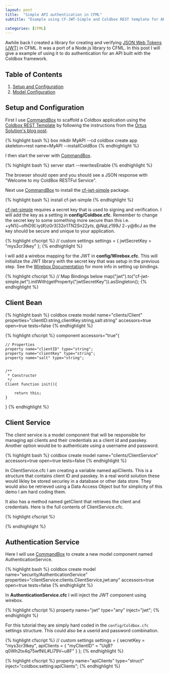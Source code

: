 ```yaml
---
layout: post
title:  "Simple API authentication in CFML"
subtitle: "Example using CF-JWT-Simple and Coldbox REST template for API Authentication"

categories: [CFML]
---
```


Awhile back I created a library for creating and verifying [JSON Web Tokens (JWT)](https://jwt.io/) in CFML. It was a port of a Node.js library to CFML. In this post I will give a example of using it to do authentication for an API built with the Coldbox framework.

## Table of Contents

1. [Setup and Configuration](#setup-and-configuration)
2. [Model Configuration](#model-components)

## Setup and Configuration

First I use [CommandBox] to scaffold a Coldbox application using the [Coldbox REST Template] by following the instructions from the [Ortus Solution's blog post]. 

{% highlight bash %}
box
mkdir MyAPI --cd
coldbox create app skeleton=rest name=MyAPI --installColdBox
{% endhighlight %}

I then start the server with [CommandBox].

{% highlight bash %}
server start --rewritesEnable
{% endhighlight %}

The browser should open and you should see a JSON response with "Welcome to my ColdBox RESTFul Service".

Next use [CommandBox] to install the [cf-jwt-simple] package. 

{% highlight bash %}
install cf-jwt-simple
{% endhighlight %}

[cf-jwt-simple] requires a secret key that is used to signing and verification. I will add the key as a setting in **config/Coldbox.cfc**. Remember to change the secret key to some something more secure than this i.e. +yN1i]~ofhD9[:iy(#}z$0r3[32o1TN2{Sn22y}ts,@NqLz199J~2-$y@8cJ as the key should be secure and unique to your application.

{% highlight cfscript %}
// custom settings
settings = {
	jwtSecretKey = "mys3cr3tkey"
};
{% endhighlight %}

I will add a wirebox mapping for the JWT in **config/Wirebox.cfc**. This will initialize the JWT library with the secret key that was setup in the previous step. See the [Wirebox Documentation](http://wirebox.ortusbooks.com/content/mapping_dsl/) for more info in setting up bindings.

{% highlight cfscript %}
// Map Bindings below
map("jwt").to("cf-jwt-simple.jwt").initWith(getProperty("jwtSecretKey")).asSingleton();
{% endhighlight %}

## Client Bean

{% highlight bash %}
coldbox create model name="clients/Client"  properties="clientID:string,clientKey:string,salt:string" accessors=true open=true tests=false
{% endhighlight %}

{% highlight cfscript %}
component accessors="true"{
	
    // Properties
    property name="clientID" type="string";
	property name="clientKey" type="string";
	property name="salt" type="string";
	

    /**
     * Constructor
     */
	Client function init(){
		
		return this;
	}
}
{% endhighlight %}



## Client Service

The client service is a model component that will be responsible for managing api clients and their credentials as a client id and passkey. Another option would be to authenticate using a username and password. 

{% highlight bash %}
coldbox create model name="clients/ClientService" accessors=true open=true tests=false
{% endhighlight %}

In ClientService.cfc I am creating a variable named apiClients. This is a structure that contains client ID and passkey. In a real world solution these would likley be stored securley in a database or other data store. They would also be retrieved using a Data Access Object but for simplicity of this demo I am hard coding them.

It also has a method named getClient that retrieves the client and credentials. Here is the full contents of ClientService.cfc.

{% highlight cfscript %}


{% endhighlight %}


## Authentication Service

Here I will use [CommandBox] to create a new model component named AuthenticationService. 

{% highlight bash %}
coldbox create model name="security/AuthenticationService" properties="clientService:clients.ClientService,jwt:any" accessors=true open=true tests=false
{% endhighlight %}

In **AuthenticationService.cfc** I will inject the JWT component using wirebox.

{% highlight cfscript %}
property name="jwt" type="any" inject="jwt";
{% endhighlight %}

For this tutorial they are simply hard coded in the `config/Coldbox.cfc` settings structure. This could also be a userid and password combination.

{% highlight cfscript %}
// custom settings
settings = {
	secretKey = "mys3cr3tkey",
	apiClients = {
		"myClientID" = "UqB?q0Wh2tx4q75wfNIL#Ll79V~u8F"
	}
};
{% endhighlight %}

{% highlight cfscript %}
property name="apiClients" type="struct" inject="coldbox:setting:apiClients";
{% endhighlight %}


[CommandBox]:	https://www.ortussolutions.com/products/commandbox
[cf-jwt-simple]:	https://github.com/jsteinshouer/cf-jwt-simple
[Coldbox REST Template]: https://github.com/coldbox-templates/rest
[Ortus Solution's blog post]: https://www.ortussolutions.com/blog/rest2016-coldbox-rest-template

